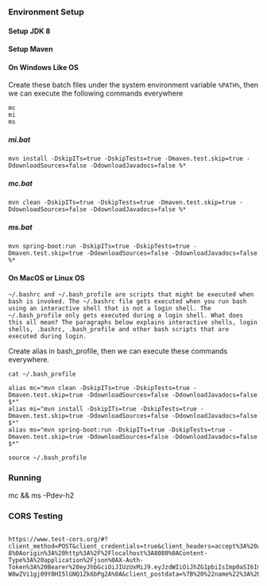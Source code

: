 ### Environment Setup

#### Setup JDK 8

#### Setup Maven

#### On Windows Like OS
Create these batch files under the system environment variable `%PATH%`, then we can execute the following commands everywhere

```
mc
mi
ms
```

##### mi.bat
```
mvn install -DskipITs=true -DskipTests=true -Dmaven.test.skip=true -DdownloadSources=false -DdownloadJavadocs=false %*
```

##### mc.bat
```
mvn clean -DskipITs=true -DskipTests=true -Dmaven.test.skip=true -DdownloadSources=false -DdownloadJavadocs=false %*
```

##### ms.bat

```
mvn spring-boot:run -DskipITs=true -DskipTests=true -Dmaven.test.skip=true -DdownloadSources=false -DdownloadJavadocs=false %*
```


#### On MacOS or Linux OS 
```
~/.bashrc and ~/.bash_profile are scripts that might be executed when bash is invoked. The ~/.bashrc file gets executed when you run bash using an interactive shell that is not a login shell. The ~/.bash_profile only gets executed during a login shell. What does this all mean? The paragraphs below explains interactive shells, login shells, .bashrc, .bash_profile and other bash scripts that are executed during login.
```

Create alias in bash_profile, then we can execute these commands everywhere.

```
cat ~/.bash_profile

alias mc="mvn clean -DskipITs=true -DskipTests=true -Dmaven.test.skip=true -DdownloadSources=false -DdownloadJavadocs=false $*"
alias mi="mvn install -DskipITs=true -DskipTests=true -Dmaven.test.skip=true -DdownloadSources=false -DdownloadJavadocs=false $*"
alias ms="mvn spring-boot:run -DskipITs=true -DskipTests=true -Dmaven.test.skip=true -DdownloadSources=false -DdownloadJavadocs=false $*"

source ~/.bash_profile
```

### Running
mc && ms -Pdev-h2


### CORS Testing
```

https://www.test-cors.org/#?client_method=POST&client_credentials=true&client_headers=accept%3A%20application%2Fjson%3Bcharset%3DUTF-8%0Aorigin%3A%20http%3A%2F%2Flocalhost%3A8080%0AContent-Type%3A%20application%2Fjson%0AX-Auth-Token%3A%20Bearer%20eyJhbGciOiJIUzUxMiJ9.eyJzdWIiOiJhZG1pbiIsImp0aSI6ImQ0MGNlZDAwLTk0ZjktNGE4ZC04MjlhLTJjM2FkNWJmNThlOSIsInNjb3BlcyI6ImEsYixjIiwiaXNzIjoibWlubGlhLmNvbSIsImlhdCI6MTUzMjYyMzE5NiwiZXhwIjoxNTM1MjE1MTk2fQ.wF4OLvzm1Pjzt3zbVxrCL_uwhDScp1ULfz3kSY7UbDLa__phoYGDHrs5-W8wZVi1gj09Y8HI5lGNQ1Zk6bPg2A%0A&client_postdata=%7B%20%22name%22%3A%20%22string%22%7D&server_url=http%3A%2F%2Flocalhost%3A7001%2Fapi%2Fv1%2Fqueen%2Fcount&server_enable=true&server_status=200&server_credentials=false&server_tabs=remote
```